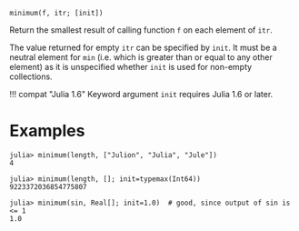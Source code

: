```
minimum(f, itr; [init])
```

Return the smallest result of calling function `f` on each element of `itr`.

The value returned for empty `itr` can be specified by `init`. It must be a neutral element for `min` (i.e. which is greater than or equal to any other element) as it is unspecified whether `init` is used for non-empty collections.

!!! compat "Julia 1.6"
    Keyword argument `init` requires Julia 1.6 or later.


# Examples

```jldoctest
julia> minimum(length, ["Julion", "Julia", "Jule"])
4

julia> minimum(length, []; init=typemax(Int64))
9223372036854775807

julia> minimum(sin, Real[]; init=1.0)  # good, since output of sin is <= 1
1.0
```
